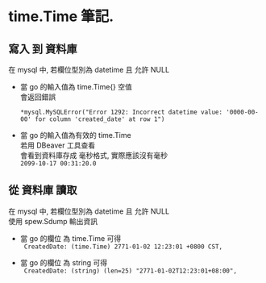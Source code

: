 # time.Time 筆記.

## 寫入 到 資料庫
在 mysql 中, 若欄位型別為 datetime 且 允許 NULL  

- 當 go 的輸入值為 time.Time{} 空值  
    會返回錯誤  
    ```
    *mysql.MySQLError("Error 1292: Incorrect datetime value: '0000-00-00' for column 'created_date' at row 1")
    ```

- 當 go 的輸入值為有效的 time.Time   
    若用 DBeaver 工具查看  
    會看到資料庫存成 毫秒格式, 實際應該沒有毫秒  
    `2099-10-17 00:31:20.0`

## 從 資料庫 讀取
在 mysql 中, 若欄位型別為 datetime 且 允許 NULL  
使用 spew.Sdump 輸出資訊  

- 當 go 的欄位 為 time.Time 可得  
    ` CreatedDate: (time.Time) 2771-01-02 12:23:01 +0800 CST,`

- 當 go 的欄位 為 string 可得  
    ` CreatedDate: (string) (len=25) "2771-01-02T12:23:01+08:00",`
